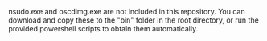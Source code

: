 nsudo.exe and oscdimg.exe are not included in this repository. You can download and copy these to the "bin" folder in the root directory, or run the provided powershell scripts to obtain them automatically.
